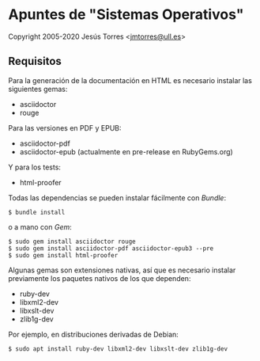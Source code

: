 # Apuntes de "Sistemas Operativos"
Copyright 2005-2020 Jesús Torres \<jmtorres@ull.es\>

## Requisitos

Para la generación de la documentación en HTML es necesario instalar las siguientes gemas:

 * asciidoctor
 * rouge

Para las versiones en PDF y EPUB:

 * asciidoctor-pdf
 * asciidoctor-epub (actualmente en pre-release en RubyGems.org)

Y para los tests:

 * html-proofer

Todas las dependencias se pueden instalar fácilmente con *Bundle*:

~~~~
$ bundle install
~~~~

o a mano con *Gem*:

~~~
$ sudo gem install asciidoctor rouge
$ sudo gem install asciidoctor-pdf asciidoctor-epub3 --pre
$ sudo gem install html-proofer
~~~ 

Algunas gemas son extensiones nativas, así que es necesario instalar previamente los paquetes nativos de los que dependen:

 * ruby-dev
 * libxml2-dev
 * libxslt-dev
 * zlib1g-dev

Por ejemplo, en distribuciones derivadas de Debian:

~~~
$ sudo apt install ruby-dev libxml2-dev libxslt-dev zlib1g-dev
~~~
